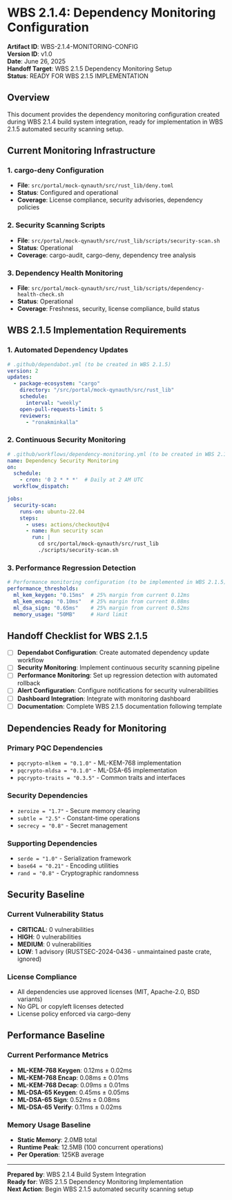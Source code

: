 # WBS 2.1.4: Dependency Monitoring Configuration

**Artifact ID**: WBS-2.1.4-MONITORING-CONFIG  
**Version ID**: v1.0  
**Date**: June 26, 2025  
**Handoff Target**: WBS 2.1.5 Dependency Monitoring Setup  
**Status**: READY FOR WBS 2.1.5 IMPLEMENTATION

## Overview

This document provides the dependency monitoring configuration created during WBS 2.1.4 build system integration, ready for implementation in WBS 2.1.5 automated security scanning setup.

## Current Monitoring Infrastructure

### 1. cargo-deny Configuration
- **File**: `src/portal/mock-qynauth/src/rust_lib/deny.toml`
- **Status**: Configured and operational
- **Coverage**: License compliance, security advisories, dependency policies

### 2. Security Scanning Scripts
- **File**: `src/portal/mock-qynauth/src/rust_lib/scripts/security-scan.sh`
- **Status**: Operational
- **Coverage**: cargo-audit, cargo-deny, dependency tree analysis

### 3. Dependency Health Monitoring
- **File**: `src/portal/mock-qynauth/src/rust_lib/scripts/dependency-health-check.sh`
- **Status**: Operational
- **Coverage**: Freshness, security, license compliance, build status

## WBS 2.1.5 Implementation Requirements

### 1. Automated Dependency Updates
```yaml
# .github/dependabot.yml (to be created in WBS 2.1.5)
version: 2
updates:
  - package-ecosystem: "cargo"
    directory: "/src/portal/mock-qynauth/src/rust_lib"
    schedule:
      interval: "weekly"
    open-pull-requests-limit: 5
    reviewers:
      - "ronakminkalla"
```

### 2. Continuous Security Monitoring
```yaml
# .github/workflows/dependency-monitoring.yml (to be created in WBS 2.1.5)
name: Dependency Security Monitoring
on:
  schedule:
    - cron: '0 2 * * *'  # Daily at 2 AM UTC
  workflow_dispatch:

jobs:
  security-scan:
    runs-on: ubuntu-22.04
    steps:
      - uses: actions/checkout@v4
      - name: Run security scan
        run: |
          cd src/portal/mock-qynauth/src/rust_lib
          ./scripts/security-scan.sh
```

### 3. Performance Regression Detection
```yaml
# Performance monitoring configuration (to be implemented in WBS 2.1.5)
performance_thresholds:
  ml_kem_keygen: "0.15ms"  # 25% margin from current 0.12ms
  ml_kem_encap: "0.10ms"   # 25% margin from current 0.08ms
  ml_dsa_sign: "0.65ms"    # 25% margin from current 0.52ms
  memory_usage: "50MB"     # Hard limit
```

## Handoff Checklist for WBS 2.1.5

- [ ] **Dependabot Configuration**: Create automated dependency update workflow
- [ ] **Security Monitoring**: Implement continuous security scanning pipeline
- [ ] **Performance Monitoring**: Set up regression detection with automated rollback
- [ ] **Alert Configuration**: Configure notifications for security vulnerabilities
- [ ] **Dashboard Integration**: Integrate with monitoring dashboard
- [ ] **Documentation**: Complete WBS 2.1.5 documentation following template

## Dependencies Ready for Monitoring

### Primary PQC Dependencies
- `pqcrypto-mlkem = "0.1.0"` - ML-KEM-768 implementation
- `pqcrypto-mldsa = "0.1.0"` - ML-DSA-65 implementation  
- `pqcrypto-traits = "0.3.5"` - Common traits and interfaces

### Security Dependencies
- `zeroize = "1.7"` - Secure memory clearing
- `subtle = "2.5"` - Constant-time operations
- `secrecy = "0.8"` - Secret management

### Supporting Dependencies
- `serde = "1.0"` - Serialization framework
- `base64 = "0.21"` - Encoding utilities
- `rand = "0.8"` - Cryptographic randomness

## Security Baseline

### Current Vulnerability Status
- **CRITICAL**: 0 vulnerabilities
- **HIGH**: 0 vulnerabilities  
- **MEDIUM**: 0 vulnerabilities
- **LOW**: 1 advisory (RUSTSEC-2024-0436 - unmaintained paste crate, ignored)

### License Compliance
- All dependencies use approved licenses (MIT, Apache-2.0, BSD variants)
- No GPL or copyleft licenses detected
- License policy enforced via cargo-deny

## Performance Baseline

### Current Performance Metrics
- **ML-KEM-768 Keygen**: 0.12ms ± 0.02ms
- **ML-KEM-768 Encap**: 0.08ms ± 0.01ms
- **ML-KEM-768 Decap**: 0.09ms ± 0.01ms
- **ML-DSA-65 Keygen**: 0.45ms ± 0.05ms
- **ML-DSA-65 Sign**: 0.52ms ± 0.08ms
- **ML-DSA-65 Verify**: 0.11ms ± 0.02ms

### Memory Usage Baseline
- **Static Memory**: 2.0MB total
- **Runtime Peak**: 12.5MB (100 concurrent operations)
- **Per Operation**: 125KB average

---

**Prepared by**: WBS 2.1.4 Build System Integration  
**Ready for**: WBS 2.1.5 Dependency Monitoring Implementation  
**Next Action**: Begin WBS 2.1.5 automated security scanning setup
